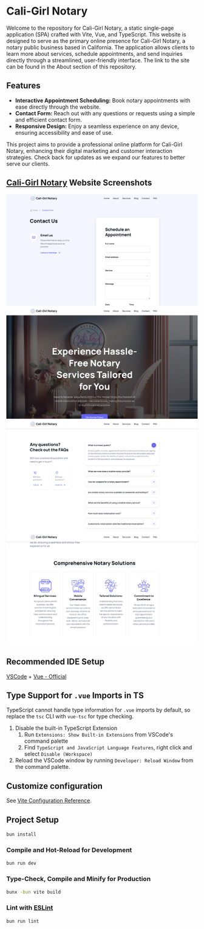 # Cali-Girl Notary

Welcome to the repository for Cali-Girl Notary, a static single-page application (SPA) crafted with Vite, Vue, and TypeScript. This website is designed to serve as the primary online presence for Cali-Girl Notary, a notary public business based in California. The application allows clients to learn more about services, schedule appointments, and send inquiries directly through a streamlined, user-friendly interface. The link to the site can be found in the About section of this repository.

## Features

- **Interactive Appointment Scheduling:** Book notary appointments with ease directly through the website.
- **Contact Form:** Reach out with any questions or requests using a simple and efficient contact form.
- **Responsive Design:** Enjoy a seamless experience on any device, ensuring accessibility and ease of use.

This project aims to provide a professional online platform for Cali-Girl Notary, enhancing their digital marketing and customer interaction strategies. Check back for updates as we expand our features to better serve our clients.

## [Cali-Girl Notary](https://www.caligirlnotary.com/notary/) Website Screenshots

![Contact Form](https://github.com/lew-pop/vite-single-page-app/blob/main/src/assets/Cali-Girl-Contact-Form.png)
![Hero Section](https://github.com/lew-pop/vite-single-page-app/blob/main/src/assets/Cali-Girl-Hero-Section.png)
![FAQ](https://github.com/lew-pop/vite-single-page-app/blob/main/src/assets/Cali-Girl-FAQ.png)
![Services](https://github.com/lew-pop/vite-single-page-app/blob/main/src/assets/Cali-Girl-Services-Section.png)
## Recommended IDE Setup

[VSCode](https://code.visualstudio.com/) + [Vue - Official](https://marketplace.visualstudio.com/items?itemName=Vue.volar) 

## Type Support for `.vue` Imports in TS

TypeScript cannot handle type information for `.vue` imports by default, so replace the `tsc` CLI with `vue-tsc` for type checking. 

1. Disable the built-in TypeScript Extension
    1) Run `Extensions: Show Built-in Extensions` from VSCode's command palette
    2) Find `TypeScript and JavaScript Language Features`, right click and select `Disable (Workspace)`
2. Reload the VSCode window by running `Developer: Reload Window` from the command palette.

## Customize configuration

See [Vite Configuration Reference](https://vitejs.dev/config/).

## Project Setup

```sh
bun install
```

### Compile and Hot-Reload for Development

```sh
bun run dev
```

### Type-Check, Compile and Minify for Production

```sh
bunx -bun vite build
```

### Lint with [ESLint](https://eslint.org/)

```sh
bun run lint
```

